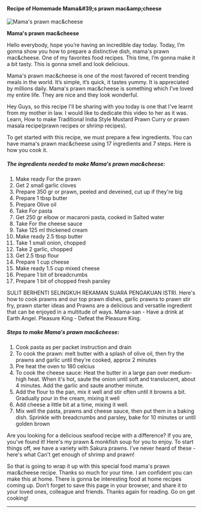             

#### Recipe of Homemade Mama&amp;#39;s prawn mac&amp;amp;cheese

![Mama's prawn mac&amp;cheese](https://img-global.cpcdn.com/recipes/46055e37a8181c0f/751x532cq70/mamas-prawn-maccheese-recipe-main-photo.jpg)

**Mama's prawn mac&amp;cheese**

Hello everybody, hope you’re having an incredible day today. Today, I’m gonna show you how to prepare a distinctive dish, mama's prawn mac&cheese. One of my favorites food recipes. This time, I’m gonna make it a bit tasty. This is gonna smell and look delicious.

Mama's prawn mac&cheese is one of the most favored of recent trending meals in the world. It’s simple, it’s quick, it tastes yummy. It is appreciated by millions daily. Mama's prawn mac&cheese is something which I’ve loved my entire life. They are nice and they look wonderful.

Hey Guys, so this recipe I'll be sharing with you today is one that I've learnt from my mother in law. I would like to dedicate this video to her as it was. Learn, How to make Traditional India Style Mustard Prawn Curry or prawn masala recipe(prawn recipes or shrimp recipes).

To get started with this recipe, we must prepare a few ingredients. You can have mama's prawn mac&cheese using 17 ingredients and 7 steps. Here is how you cook it.

##### The ingredients needed to make Mama's prawn mac&cheese:

1.  Make ready For the prawn
2.  Get 2 small garlic cloves
3.  Prepare 350 gr or prawn, peeled and deveined, cut up if they're big
4.  Prepare 1 tbsp butter
5.  Prepare Olive oil
6.  Take For pasta
7.  Get 250 gr elbow or macaroni pasta, cooked in Salted water
8.  Take For the cheese sauce
9.  Take 125 ml thickened cream
10.  Make ready 2.5 tbsp butter
11.  Take 1 small onion, chopped
12.  Take 2 garlic, chopped
13.  Get 2.5 tbsp flour
14.  Prepare 1 cup cheese
15.  Make ready 1.5 cup mixed cheese
16.  Prepare 1 bit of breadcrumbs
17.  Prepare 1 bit of chopped fresh parsley

SULIT BERHENTI SELINGKUH REKAMAN SUARA PENGAKUAN ISTRI. Here's how to cook prawns and our top prawn dishes, garlic prawns to prawn stir fry, prawn starter ideas and Prawns are a delicious and versatile ingredient that can be enjoyed in a multitude of ways. Mama-san - Have a drink at Earth Angel. Pleasure King - Defeat the Pleasure King.

##### Steps to make Mama's prawn mac&cheese:

1.  Cook pasta as per packet instruction and drain
2.  To cook the prawn: melt butter with a splash of olive oil, then fry the prawns and garlic until they're cooked, approx 2 minutes
3.  Pre heat the oven to 180 celcius
4.  To cook the cheese sauce: Heat the butter in a large pan over medium-high heat. When it's hot, saute the onion until soft and translucent, about 4 minutes. Add the garlic and saute another minute.
5.  Add the flour to the pan, mix it well and stir often until it browns a bit. Gradually pour in the cream, mixing it well
6.  Add cheese a little bit at a time, mixing it well.
7.  Mix well the pasta, prawns and cheese sauce, then put them in a baking dish. Sprinkle with breadcrumbs and parsley, bake for 10 minutes or until golden brown

Are you looking for a delicious seafood recipe with a difference? If you are, you've found it! Here's my prawn & monkfish soup for you to enjoy. To start things off, we have a variety with Sakura prawns. I've never heard of these - here's what Can't get enough of shrimp and prawn!

So that is going to wrap it up with this special food mama's prawn mac&cheese recipe. Thanks so much for your time. I am confident you can make this at home. There is gonna be interesting food at home recipes coming up. Don’t forget to save this page in your browser, and share it to your loved ones, colleague and friends. Thanks again for reading. Go on get cooking!

* * *